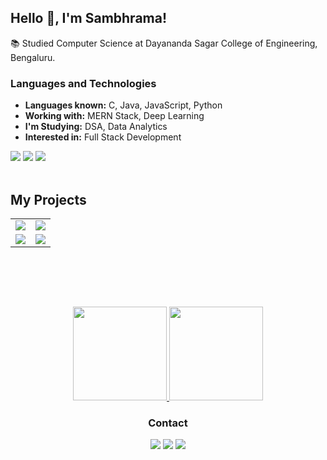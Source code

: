 
## Hello 👋, I'm Sambhrama!


📚 Studied Computer Science at Dayananda Sagar College of Engineering, Bengaluru.

### Languages and Technologies
- **Languages known:** C, Java, JavaScript, Python
- **Working with:** MERN Stack, Deep Learning
- **I'm Studying:** DSA, Data Analytics
- **Interested in:** Full Stack Development

<div>
    <img src="https://img.shields.io/badge/Java-00599C?style=for-the-badge&logo=java&logoColor=white">
    <img src="https://img.shields.io/badge/JavaScript-00599C?style=for-the-badge&logo=javascript&logoColor=white">
    <img src="https://img.shields.io/badge/Python-00599C?style=for-the-badge&logo=python&logoColor=white">
</div>
&nbsp;

## My Projects
<table align="center">
  <tr>
    <td>
      <a href="https://github.com/sambhrama24/decrypt"><img src="https://github-readme-stats.vercel.app/api/pin/?username=sambhrama24&repo=decrypt&bg_color=23282E&text_color=9f9f9f" /></a>
    </td>
      <td>
      <a href="https://github.com/vinubhat10/Dynamic_Gesture"><img src="https://github-readme-stats.vercel.app/api/pin/?username=vinubhat10&repo=Dynamic_Gesture&bg_color=23282E&text_color=9f9f9f" /></a>
    </td>
  </tr>
    <tr>
    <td>
      <a href="https://github.com/sambhrama24/Yotube-Transcript-Summarizer"><img src="https://github-readme-stats.vercel.app/api/pin/?username=sambhrama24&repo=Yotube-Transcript-Summarizer&bg_color=23282E&text_color=9f9f9f" /></a>
    </td>
      <td>
      <a href="https://github.com/sambhrama24/todo-list"><img src="https://github-readme-stats.vercel.app/api/pin/?username=sambhrama24&repo=todo-list&bg_color=23282E&text_color=9f9f9f" /></a>
    </td>
  </tr>
  
</table>

<br><br>


&nbsp;

<div align="center">
<a href="https://github.com/sambhrama24">
    <img height="150em" src="https://github-readme-stats.vercel.app/api/?username=sambhrama24&show_icons=true&title_color=52ade9&icon_color=2cbf6d&text_color=9f9f9f&bg_color=23282E"/>
    <img height="150em" src="https://github-readme-stats.vercel.app/api/top-langs/?username=sambhrama24&layout=compact&show_icons=true&title_color=52ade9&icon_color=2cbf6d&text_color=9f9f9f&bg_color=23282E"/>
</a>
</div>

<h3 align="center"> Contact</h3>

<div align="center">
    
<p align="center">
  <a href = "https://www.linkedin.com/in/sambhramapatel"><img src="https://img.icons8.com/fluent/48/000000/linkedin.png"/></a>
<a href = "https://twitter.com/sambhrama_"><img src="https://img.icons8.com/fluent/48/000000/twitter.png"/></a>
<a href = "mailto:sambhramapatel@gmailcom"><img src="https://img.icons8.com/external-those-icons-lineal-color-those-icons/2x/external-Gmail-logos-and-brands-those-icons-lineal-color-those-icons.png"/></a>
</p>

<div>

</div>
</div>
